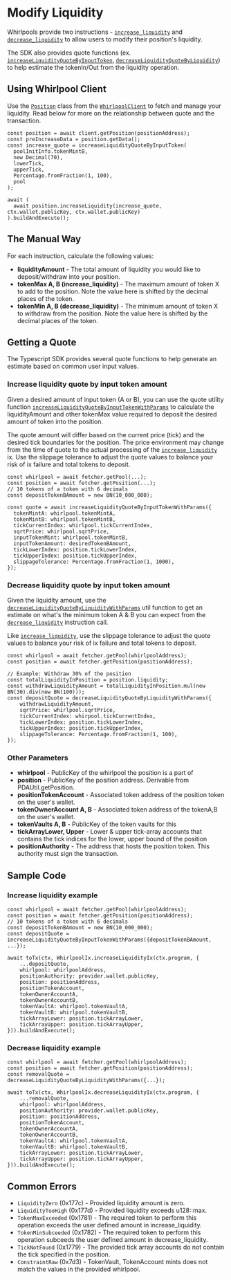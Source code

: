 # Modify Liquidity

Whirlpools provide two instructions - [`increase_liquidity`](https://github.com/orca-so/whirlpools/blob/a988854b3c63499835b4be3bda552182842a8aa1/programs/whirlpool/src/lib.rs#L211) and [`decrease_liquidity`](https://github.com/orca-so/whirlpools/blob/a988854b3c63499835b4be3bda552182842a8aa1/programs/whirlpool/src/lib.rs#L234) to allow users to modify their position's liquidity.

The SDK also provides quote functions (ex. [`increaseLiquidityQuoteByInputToken`](https://orca-so.github.io/whirlpools/legacy/functions/increaseLiquidityQuoteByInputToken.html), [`decreaseLiquidityQuoteByLiquidity`](https://orca-so.github.io/whirlpools/legacy/functions/decreaseLiquidityQuoteByLiquidity.html)) to help estimate the tokenIn/Out from the liquidity operation.

## Using Whirlpool Client

Use the [`Position`](https://orca-so.github.io/whirlpools/legacy/interfaces/Position.html) class from the [`WhirlpoolClient`](https://orca-so.github.io/whirlpools/legacy/interfaces/WhirlpoolClient.html) to fetch and manage your liquidity. Read below for more on the relationship between quote and the transaction.

```tsx
const position = await client.getPosition(positionAddress);
const preIncreaseData = position.getData();
const increase_quote = increaseLiquidityQuoteByInputToken(
  poolInitInfo.tokenMintB,
  new Decimal(70),
  lowerTick,
  upperTick,
  Percentage.fromFraction(1, 100),
  pool
);

await (
  await position.increaseLiquidity(increase_quote, ctx.wallet.publicKey, ctx.wallet.publicKey)
).buildAndExecute();
```

## The Manual Way
For each instruction, calculate the following values:
- **liquidityAmount** - The total amount of liquidity you would like to deposit/withdraw into your position.
- **tokenMax A, B (increase_liquidity)** - The maximum amount of token X to add to the position. Note the value here is shifted by the decimal places of the token.
- **tokenMin A, B (decrease_liquidity)** - The minimum amount of token X to withdraw from the position. Note the value here is shifted by the decimal places of the token.

## Getting a Quote
The Typescript SDK provides several quote functions to help generate an estimate based on common user input values.

### Increase liquidity quote by input token amount
Given a desired amount of input token (A or B), you can use the quote utility function [`increaseLiquidityQuoteByInputTokenWithParams`](https://orca-so.github.io/whirlpools/legacy/functions/increaseLiquidityQuoteByInputTokenWithParams.html) to calculate the liquidityAmount and other tokenMax value required to deposit the desired amount of token into the position.

The quote amount will differ based on the current price (tick) and the desired tick boundaries for the position. The price environment may change from the time of quote to the actual processing of the [`increase_liquidity`](https://github.com/orca-so/whirlpools/blob/a988854b3c63499835b4be3bda552182842a8aa1/programs/whirlpool/src/lib.rs#L211) ix. Use the slippage tolerance to adjust the quote values to balance your risk of ix failure and total tokens to deposit.

```tsx
const whirlpool = await fetcher.getPool(...);
const position = await fetcher.getPosition(...);
// 10 tokens of a token with 6 decimals
const depositTokenBAmount = new BN(10_000_000);

const quote = await increaseLiquidityQuoteByInputTokenWithParams({
  tokenMintA: whirlpool.tokenMintA,
  tokenMintB: whirlpool.tokenMintB,
  tickCurrentIndex: whirlpool.tickCurrentIndex,
  sqrtPrice: whirlpool.sqrtPrice,
  inputTokenMint: whirlpool.tokenMintB,
  inputTokenAmount: desiredTokenBAmount,
  tickLowerIndex: position.tickLowerIndex,
  tickUpperIndex: position.tickUpperIndex,
  slippageTolerance: Percentage.fromFraction(1, 1000),
});
```

### Decrease liquidity quote by input token amount
Given the liquidity amount, use the [`decreaseLiquidityQuoteByLiquidityWithParams`](https://orca-so.github.io/whirlpools/legacy/functions/decreaseLiquidityQuoteByLiquidityWithParams.html) util function to get an estimate on what's the minimum token A & B you can expect from the [`decrease_liquidity`](https://github.com/orca-so/whirlpools/blob/a988854b3c63499835b4be3bda552182842a8aa1/programs/whirlpool/src/lib.rs#L234) instruction call.

Like [`increase_liquidity`](https://github.com/orca-so/whirlpools/blob/a988854b3c63499835b4be3bda552182842a8aa1/programs/whirlpool/src/lib.rs#L211), use the slippage tolerance to adjust the quote values to balance your risk of ix failure and total tokens to deposit.

```tsx
const whirlpool = await fetcher.getPool(whirlpoolAddress);
const position = await fetcher.getPosition(positionAddress);

// Example: Withdraw 30% of the position
const totalLiquidityInPosition = position.liquidity;
const withdrawLiquidityAmount = totalLiquidityInPosition.mul(new BN(30).div(new BN(100)));
const depositQuote = decreaseLiquidityQuoteByLiquidityWithParams({
    withdrawLiquidityAmount,
    sqrtPrice: whirlpool.sqrtPrice,
    tickCurrentIndex: whirpool.tickCurrentIndex,
    tickLowerIndex: position.tickLowerIndex,
    tickUpperIndex: position.tickUpperIndex,
    slippageTolerance: Percentage.fromFraction(1, 100),
});
```

### Other Parameters
- **whirlpool** - PublicKey of the whirlpool the position is a part of
- **position** - PublicKey of the position address. Derivable from PDAUtil.getPosition.
- **positionTokenAccount** - Associated token address of the position token on the user's wallet.
- **tokenOwnerAccount A, B** - Associated token address of the tokenA,B on the user's wallet.
- **tokenVaults A, B** - PublicKey of the token vaults for this 
- **tickArrayLower, Upper** - Lower & upper tick-array accounts that contains the tick indices for the lower, upper bound of the position
- **positionAuthority** - The address that hosts the position token. This authority must sign the transaction.

## Sample Code
### Increase liquidity example
```tsx
const whirlpool = await fetcher.getPool(whirlpoolAddress);
const position = await fetcher.getPosition(positionAddress);
// 10 tokens of a token with 6 decimals
const depositTokenBAmount = new BN(10_000_000);
const depositQuote = increaseLiquidityQuoteByInputTokenWithParams({depositTokenBAmount, ...});

await toTx(ctx, WhirlpoolIx.increaseLiquidityIx(ctx.program, {
    ...depositQuote,
    whirlpool: whirlpoolAddress,
    positionAuthority: provider.wallet.publicKey,
    position: positionAddress,
    positionTokenAccount,
    tokenOwnerAccountA,
    tokenOwnerAccountB,
    tokenVaultA: whirlpool.tokenVaultA,
    tokenVaultB: whirlpool.tokenVaultB,
    tickArrayLower: position.tickArrayLower,
    tickArrayUpper: position.tickArrayUpper,
})).buildAndExecute();
```

### Decrease liquidity example
```tsx
const whirlpool = await fetcher.getPool(whirlpoolAddress);
const position = await fetcher.getPosition(positionAddress);
const removalQuote = decreaseLiquidityQuoteByLiquidityWithParams({...});

await toTx(ctx, WhirlpoolIx.decreaseLiquidityIx(ctx.program, {
    ...removalQuote,
    whirlpool: whirlpoolAddress,
    positionAuthority: provider.wallet.publicKey,
    position: positionAddress,
    positionTokenAccount,
    tokenOwnerAccountA,
    tokenOwnerAccountB,
    tokenVaultA: whirlpool.tokenVaultA,
    tokenVaultB: whirlpool.tokenVaultB,
    tickArrayLower: position.tickArrayLower,
    tickArrayUpper: position.tickArrayUpper,
})).buildAndExecute();
```

## Common Errors
- `LiquidityZero` (0x177c) - Provided liquidity amount is zero.
- `LiquidityTooHigh` (0x177d) - Provided liquidity exceeds u128::max.
- `TokenMaxExceeded` (0x1781) - The required token to perform this operation exceeds the user defined amount in increase_liquidity.
- `TokenMinSubceeded` (0x1782) - The required token to perform this operation subceeds the user defined amount in decrease_liquidity.
- `TickNotFound` (0x1779) - The provided tick array accounts do not contain the tick specified in the position.
- `ConstraintRaw` (0x7d3) - TokenVault, TokenAccount mints does not match the values in the provided whirlpool.